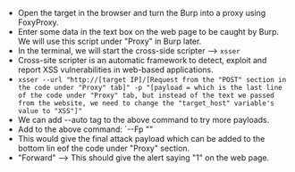* Open the target in the browser and turn the Burp into a proxy using FoxyProxy.
* Enter some data in the text box on the web page to be caught by  Burp. We will use this script under "Proxy" in Burp later.
* In the terminal, we will start the cross-side scripter --> `xsser`
* Cross-site scripter is an automatic framework to detect, exploit and report XSS vulnerabilities in web-based applications.
* `xsser --url "http://[target IP]/[Request from the "POST" section in the code under "Proxy" tab]" -p "[payload = which is the last line of the code under "Proxy" tab, but instead of the text we passed from the website, we need to change the "target_host" variable's value to "XSS"]"`
* We can add --auto tag to the above command to try more payloads.
* Add to the above command: `--Fp "<script>alert(1)</script>"
* This would give the final attack payload which can be added to the bottom lin eof the code under "Proxy" section.
* "Forward" --> This should give the alert saying "1" on the web page.

